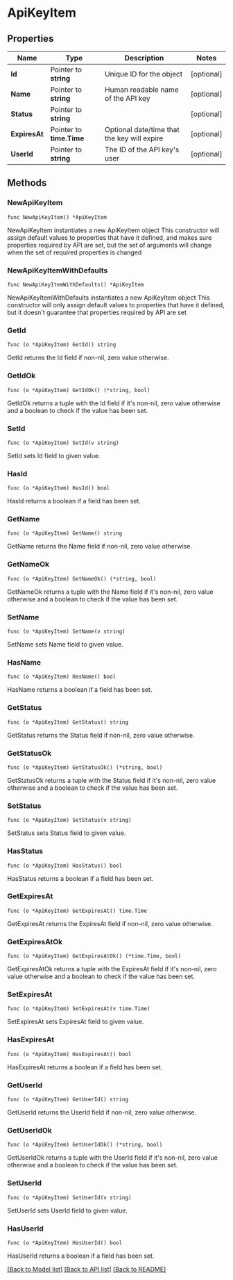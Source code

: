 # ApiKeyItem

## Properties

Name | Type | Description | Notes
------------ | ------------- | ------------- | -------------
**Id** | Pointer to **string** | Unique ID for the object | [optional] 
**Name** | Pointer to **string** | Human readable name of the API key | [optional] 
**Status** | Pointer to **string** |  | [optional] 
**ExpiresAt** | Pointer to **time.Time** | Optional date/time that the key will expire | [optional] 
**UserId** | Pointer to **string** | The ID of the API key&#39;s user | [optional] 

## Methods

### NewApiKeyItem

`func NewApiKeyItem() *ApiKeyItem`

NewApiKeyItem instantiates a new ApiKeyItem object
This constructor will assign default values to properties that have it defined,
and makes sure properties required by API are set, but the set of arguments
will change when the set of required properties is changed

### NewApiKeyItemWithDefaults

`func NewApiKeyItemWithDefaults() *ApiKeyItem`

NewApiKeyItemWithDefaults instantiates a new ApiKeyItem object
This constructor will only assign default values to properties that have it defined,
but it doesn't guarantee that properties required by API are set

### GetId

`func (o *ApiKeyItem) GetId() string`

GetId returns the Id field if non-nil, zero value otherwise.

### GetIdOk

`func (o *ApiKeyItem) GetIdOk() (*string, bool)`

GetIdOk returns a tuple with the Id field if it's non-nil, zero value otherwise
and a boolean to check if the value has been set.

### SetId

`func (o *ApiKeyItem) SetId(v string)`

SetId sets Id field to given value.

### HasId

`func (o *ApiKeyItem) HasId() bool`

HasId returns a boolean if a field has been set.

### GetName

`func (o *ApiKeyItem) GetName() string`

GetName returns the Name field if non-nil, zero value otherwise.

### GetNameOk

`func (o *ApiKeyItem) GetNameOk() (*string, bool)`

GetNameOk returns a tuple with the Name field if it's non-nil, zero value otherwise
and a boolean to check if the value has been set.

### SetName

`func (o *ApiKeyItem) SetName(v string)`

SetName sets Name field to given value.

### HasName

`func (o *ApiKeyItem) HasName() bool`

HasName returns a boolean if a field has been set.

### GetStatus

`func (o *ApiKeyItem) GetStatus() string`

GetStatus returns the Status field if non-nil, zero value otherwise.

### GetStatusOk

`func (o *ApiKeyItem) GetStatusOk() (*string, bool)`

GetStatusOk returns a tuple with the Status field if it's non-nil, zero value otherwise
and a boolean to check if the value has been set.

### SetStatus

`func (o *ApiKeyItem) SetStatus(v string)`

SetStatus sets Status field to given value.

### HasStatus

`func (o *ApiKeyItem) HasStatus() bool`

HasStatus returns a boolean if a field has been set.

### GetExpiresAt

`func (o *ApiKeyItem) GetExpiresAt() time.Time`

GetExpiresAt returns the ExpiresAt field if non-nil, zero value otherwise.

### GetExpiresAtOk

`func (o *ApiKeyItem) GetExpiresAtOk() (*time.Time, bool)`

GetExpiresAtOk returns a tuple with the ExpiresAt field if it's non-nil, zero value otherwise
and a boolean to check if the value has been set.

### SetExpiresAt

`func (o *ApiKeyItem) SetExpiresAt(v time.Time)`

SetExpiresAt sets ExpiresAt field to given value.

### HasExpiresAt

`func (o *ApiKeyItem) HasExpiresAt() bool`

HasExpiresAt returns a boolean if a field has been set.

### GetUserId

`func (o *ApiKeyItem) GetUserId() string`

GetUserId returns the UserId field if non-nil, zero value otherwise.

### GetUserIdOk

`func (o *ApiKeyItem) GetUserIdOk() (*string, bool)`

GetUserIdOk returns a tuple with the UserId field if it's non-nil, zero value otherwise
and a boolean to check if the value has been set.

### SetUserId

`func (o *ApiKeyItem) SetUserId(v string)`

SetUserId sets UserId field to given value.

### HasUserId

`func (o *ApiKeyItem) HasUserId() bool`

HasUserId returns a boolean if a field has been set.


[[Back to Model list]](../README.md#documentation-for-models) [[Back to API list]](../README.md#documentation-for-api-endpoints) [[Back to README]](../README.md)


